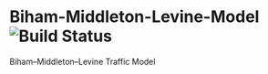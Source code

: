 # Biham-Middleton-Levine-Model ![Build Status](https://travis-ci.com/rcalxrc08/Biham-Middleton-Levine-Model.svg?token=f7vN7DePVEtSchNhUz16&branch=master)
Biham–Middleton–Levine Traffic Model
